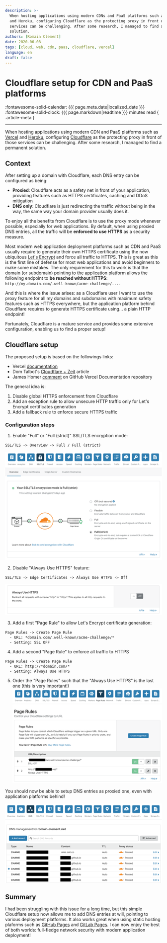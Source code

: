 ```yaml
---
description: >-
  When hosting applications using modern CDNs and PaaS platforms such as Vercel
  and Heroku, configuring Cloudflare as the protecting proxy in front of those
  services can be challenging. After some research, I managed to find a permanent
  solution.
authors: [Romain Clement]
date: 2020-06-08
tags: [cloud, web, cdn, paas, cloudflare, vercel]
language: en
draft: false
---
```


# Cloudflare setup for CDN and PaaS platforms

:fontawesome-solid-calendar: {{{ page.meta.date|localized_date }}}
:fontawesome-solid-clock: {{{ page.markdown|readtime }}} minutes read
{ .article-meta }

---

When hosting applications using modern CDN and PaaS platforms such as [Vercel][vercel]
and [Heroku][heroku], configuring [Cloudflare][cloudflare] as the protecting proxy
in front of those services can be challenging. After some research, I managed to
find a permanent solution.

## Context

After setting up a domain with Cloudflare, each DNS entry can be configured as being:

- **Proxied**: Cloudflare acts as a safety net in front of your application,
  providing features such as HTTPS certificates, caching and DDoS mitigation
- **DNS only**: Cloudflare is just redirecting the traffic without being in the way,
  the same way your domain provider usually does it.

To enjoy all the benefits from Cloudflare is to use the proxy mode whenever possible,
especially for web applications. By default, when using proxied DNS entries,
all the traffic will be **enforced to use HTTPS** as a security measure.

Most modern web application deployment platforms such as CDN and PaaS usually
require to generate their own HTTPS certificate using the now ubiquitous
[Let's Encrypt][lets-encrypt] and force all traffic to HTTPS. This is great as
this is the first line of defense for most web applications and avoid beginners
to make some mistakes. The only requirement for this to work is that the domain
(or subdomain) pointing to the application platform allows the following endpoint
to **be reached without HTTPS**: `http://my.domain.com/.well-known/acme-challenge/...`.

And this is where the issue arises: as a Cloudflare user I want to use the proxy
feature for all my domains and subdomains with maximum safety features such as
HTTPS everywhere, but the application platform behind Cloudflare requires to
generate HTTPS certificate using... a plain HTTP endpoint!

Fortunately, Cloudflare is a mature service and provides some extensive configuration,
enabling us to find a proper setup!

## Cloudflare setup

The proposed setup is based on the followings links:

- Vercel [documentation][vercel-docs-cloudflare]
- Dom Talbot's [Cloudflare + Zeit][dom-talbot-cloudflare-zeit] article
- James Homer [comment][github-vercel-issue] on GitHub Vercel Documentation repository

The general idea is:

1. Disable global HTTPS enforcement from Cloudflare
2. Add an exception rule to allow unsecure HTTP traffic only for Let's Encrypt
   certificates generation
3. Add a fallback rule to enforce secure HTTPS traffic

### Configuration steps

1. Enable "Full" or "Full (strict)" SSL/TLS encryption mode:
```
SSL/TLS -> Overview -> Full / Full (strict)
```
![Cloudflare SSL/TLS][img-cloudflare-ssl]

2. Disable "Always Use HTTPS" feature:
```
SSL/TLS -> Edge Certificates -> Always Use HTTPS -> Off
```
![Cloudflare Edge Certificates][img-cloudflare-edge]

3. Add a first "Page Rule" to allow Let's Encrypt certificate generation:
```
Page Rules -> Create Page Rule
  - URL: *domain.com/.well-known/acme-challenge/*
  - Setting: SSL OFF
```

4. Add a second "Page Rule" to enforce all traffic to HTTPS
```
Page Rules -> Create Page Rule
  - URL: http://*domain.com/*
  - Setting: Always Use HTTPS
```

5. Order the "Page Rules" such that the "Always Use HTTPS" is the last one
   (this is very important!)
![Cloudflare Page Rules][img-cloudflare-pagerules]

You should now be able to setup DNS entries as proxied one, even with application
platforms behind!

![Cloudflare DNS Entries][img-cloudflare-dns]

## Summary

I had been struggling with this issue for a long time, but this simple Cloudflare
setup now allows me to add DNS entries at will, pointing to various deployment
platforms. It also works great when using static hosting plaforms such as
[GitHub Pages][github-pages] and [GitLab Pages][gitlab-pages]. I can now enjoy the
best of both worlds: full-fledge network security with modern application deployment!

[vercel]: https://vercel.com 'Vercel'
[heroku]: https://heroku.com 'Heroku'
[cloudflare]: https://cloudflare.com 'Cloudflare'
[github-pages]: https://pages.github.com 'GitHub Pages'
[gitlab-pages]: https://docs.gitlab.com/ce/user/project/pages/ 'GitLab Pages'
[lets-encrypt]: https://letsencrypt.org "Let's Encrypt"
[vercel-docs-cloudflare]: https://vercel.com/docs/v2/custom-domains#cloudflare 'Vercel Documentation'
[dom-talbot-cloudflare-zeit]: https://levelup.gitconnected.com/how-to-set-up-cloudflare-with-zeit-93daa7d45dd 'Dom Talbot: Cloudflare + Zeit'
[github-vercel-issue]: https://github.com/vercel/docs/issues/489#issuecomment-587132197 'GitHub Vercel'
[img-cloudflare-ssl]: ../static/articles/cloudflare-setup-cdn-paas/cloudflare-ssl.png 'Cloudflare SSL/TLS'
[img-cloudflare-edge]: ../static/articles/cloudflare-setup-cdn-paas/cloudflare-edge.png 'Cloudflare Edge Certificates'
[img-cloudflare-pagerules]: ../static/articles/cloudflare-setup-cdn-paas/cloudflare-pagerules.png 'Cloudflare Page Rules'
[img-cloudflare-dns]: ../static/articles/cloudflare-setup-cdn-paas/cloudflare-dns.png 'Cloudflare DNS Entries'
